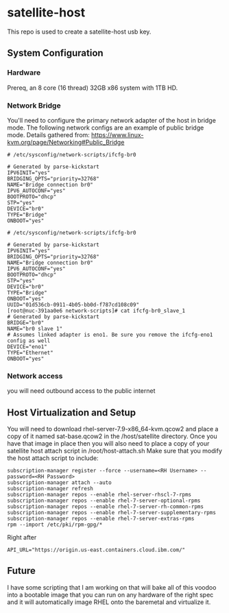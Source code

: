 # satellite-host

This repo is used to create a satellite-host usb key.

## System Configuration

### Hardware
Prereq, an 8 core (16 thread) 32GB x86 system with 1TB HD.

### Network Bridge
You'll need to configure the primary network adapter of the host in bridge mode. The following network configs are an example of public bridge mode. Details gathered from:
https://www.linux-kvm.org/page/Networking#Public_Bridge

```
# /etc/sysconfig/network-scripts/ifcfg-br0

# Generated by parse-kickstart
IPV6INIT="yes"
BRIDGING_OPTS="priority=32768"
NAME="Bridge connection br0"
IPV6_AUTOCONF="yes"
BOOTPROTO="dhcp"
STP="yes"
DEVICE="br0"
TYPE="Bridge"
ONBOOT="yes"
```

```
# /etc/sysconfig/network-scripts/ifcfg-br0

# Generated by parse-kickstart
IPV6INIT="yes"
BRIDGING_OPTS="priority=32768"
NAME="Bridge connection br0"
IPV6_AUTOCONF="yes"
BOOTPROTO="dhcp"
STP="yes"
DEVICE="br0"
TYPE="Bridge"
ONBOOT="yes"
UUID="01d536cb-0911-4b05-bb0d-f787cd108c09"
[root@nuc-391aa0e6 network-scripts]# cat ifcfg-br0_slave_1
# Generated by parse-kickstart
BRIDGE="br0"
NAME="br0 slave 1"
# Assumes linked adapter is eno1. Be sure you remove the ifcfg-eno1 config as well
DEVICE="eno1"
TYPE="Ethernet"
ONBOOT="yes"
```

### Network access
you will need outbound access to the public internet


## Host Virtualization and Setup
You will need to download rhel-server-7.9-x86_64-kvm.qcow2 and place a copy of it named sat-base.qcow2 in the /host/satellite directory. Once you have that image in place then you will also need to place a copy of your satellite host attach script in /root/host-attach.sh Make sure that you modify the host attach script to include:

```
subscription-manager register --force --username=<RH Username> --password=<RH Password>
subscription-manager attach --auto
subscription-manager refresh
subscription-manager repos --enable rhel-server-rhscl-7-rpms
subscription-manager repos --enable rhel-7-server-optional-rpms
subscription-manager repos --enable rhel-7-server-rh-common-rpms
subscription-manager repos --enable rhel-7-server-supplementary-rpms
subscription-manager repos --enable rhel-7-server-extras-rpms
rpm --import /etc/pki/rpm-gpg/*
```

Right after
```
API_URL="https://origin.us-east.containers.cloud.ibm.com/"
```

## Future
I have some scripting that I am working on that will bake all of this voodoo into a bootable image that you can run on any hardware of the right spec and it will automatically image RHEL onto the baremetal and virtualize it.